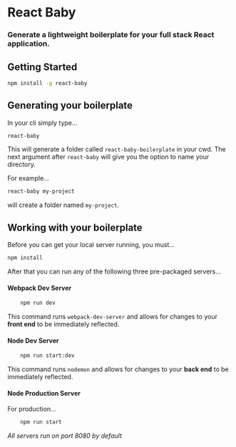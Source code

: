 # React Baby
### Generate a lightweight boilerplate for your full stack React application.

## Getting Started
```bash
npm install -g react-baby
```

## Generating your boilerplate
In your cli simply type...
```bash
react-baby
```
This will generate a folder called ``react-baby-boilerplate`` in your cwd.
The next argument after ``react-baby`` will give you the option to name your directory.

For example...
```bash
react-baby my-project
```
will create a folder named ``my-project``.

## Working with your boilerplate
Before you can get your local server running, you must...
```bash
npm install
```
After that you can run any of the following three pre-packaged servers...

#### Webpack Dev Server
```bash
	npm run dev
```
This command runs ``webpack-dev-server`` and allows for changes to your **front end** to be immediately reflected.

#### Node Dev Server
```bash
	npm run start:dev
```
This command runs ``nodemon`` and allows for changes to your **back end** to be immediately reflected.
#### Node Production Server
For production...
```bash
	npm run start
```
*All servers run on port 8080 by default*